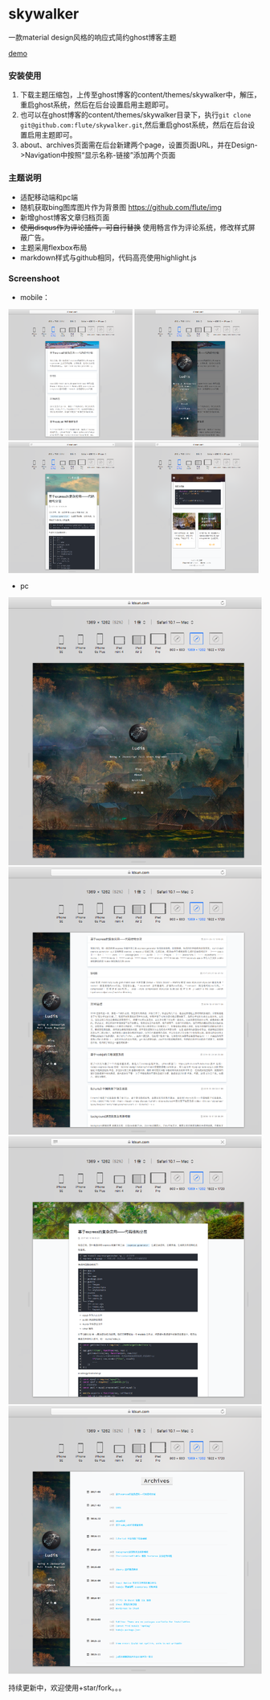 # skywalker

一款material design风格的响应式简约ghost博客主题

[demo](https://www.ldsun.com)

### 安装使用

1. 下载主题压缩包，上传至ghost博客的content/themes/skywalker中，解压，重启ghost系统，然后在后台设置启用主题即可。
2. 也可以在ghost博客的content/themes/skywalker目录下，执行`git clone git@github.com:flute/skywalker.git`,然后重启ghost系统，然后在后台设置启用主题即可。
3. about、archives页面需在后台新建两个page，设置页面URL，并在Design->Navigation中按照“显示名称-链接”添加两个页面

### 主题说明

* 适配移动端和pc端
* 随机获取bing图库图片作为背景图 https://github.com/flute/img
* 新增ghost博客文章归档页面
* ~~使用disqus作为评论插件，可自行替换~~ 使用畅言作为评论系统，修改样式屏蔽广告。
* 主题采用flexbox布局
* markdown样式与github相同，代码高亮使用highlight.js

### Screenshoot
* mobile：

<img src="./screenshoot/m1.png" width = "49%" />  <img src="./screenshoot/m2.png" width = "49%" />
<img src="./screenshoot/m3.png" width = "49%" />  <img src="./screenshoot/m4.png" width = "49%" />

* pc

![mobile](./screenshoot/pc1.png)![mobile](./screenshoot/pc2.png)
![mobile](./screenshoot/pc3.png)![mobile](./screenshoot/pc4.png)

持续更新中，欢迎使用+star/fork。。。
